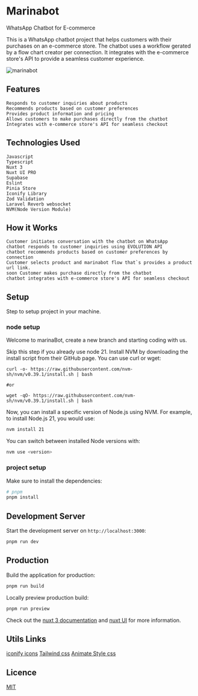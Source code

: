 # Marinabot

WhatsApp Chatbot for E-commerce

This is a WhatsApp chatbot project that helps customers with their purchases on an e-commerce store. The chatbot uses a workflow gerated by a flow chart creator per connection. It integrates with the e-commerce store's API to provide a seamless customer experience.


![[marinabot]()](https://i.imgur.com/FgPbPGA.png)
    
  
 
## Features

    Responds to customer inquiries about products
    Recommends products based on customer preferences
    Provides product information and pricing
    Allows customers to make purchases directly from the chatbot
    Integrates with e-commerce store's API for seamless checkout
    
  
 
## Technologies Used

    Javascript
    Typescript
    Nuxt 3
    Nuxt UI PRO
    Supabase
    Eslint
    Pinia Store
    Iconify Library
    Zod Validation
    Laravel Reverb websocket
    NVM(Node Version Module)
      
 
## How it Works

    Customer initiates conversation with the chatbot on WhatsApp
    chatbot responds to customer inquiries using EVOLUTION API
    chatbot recommends products based on customer preferences by connection
    Customer selects product and marinabot flow that`s provides a product url link.
    soon Customer makes purchase directly from the chatbot
    chatbot integrates with e-commerce store's API for seamless checkout
    
  
 
## Setup

Step to setup project in your machine.
    
### node setup

Welcome to marinaBot, create a new branch and starting coding with us.

Skip this step if you already use node 21.
Install NVM by downloading the install script from their GitHub page. You can use curl or wget:

```
curl -o- https://raw.githubusercontent.com/nvm-sh/nvm/v0.39.1/install.sh | bash

#or

wget -qO- https://raw.githubusercontent.com/nvm-sh/nvm/v0.39.1/install.sh | bash
```

Now, you can install a specific version of Node.js using NVM. For example, to install Node.js 21, you would use:

```bash
nvm install 21
```

You can switch between installed Node versions with:

```bash
nvm use <version>
```

### project setup

Make sure to install the dependencies:

```bash
# pnpm
pnpm install
```

## Development Server

Start the development server on `http://localhost:3000`:

```bash
pnpm run dev
```

## Production

Build the application for production:

```bash
pnpm run build
```

Locally preview production build:

```bash
pnpm run preview
```

Check out the [nuxt 3 documentation](https://nuxt.com/docs) and [nuxt UI](https://ui.nuxt.com/getting-started/) for more information.

## Utils Links

[iconify icons](https://icon-sets.iconify.design/)
[Tailwind css](https://tailwindcss.com/docs/)
[Animate Style css](https://animate.style/)

## Licence

[MIT](./LICENSE)
